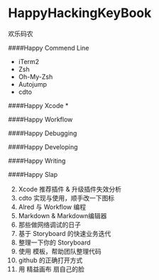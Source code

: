 # HappyHackingKeyBook
欢乐码农

####Happy Commend Line
* iTerm2
* Zsh
* Oh-My-Zsh
* Autojump
* cdto

####Happy Xcode
* 

####Happy Workflow

####Happy Debugging

####Happy Developing

####Happy Writing

####Happy Slap



2. Xcode 推荐插件 & 升级插件失效分析
3. cdto 实现与使用，顺手改一下图标
4. Alred 与 Workflow 编程
5. Markdown & Markdown编辑器
6. 那些做网络调试的日子
7. 基于 Storyboard 的快速业务迭代
8. 整理一下你的 Storyboard
9. 使用 模板，帮助团队整理代码
10. github 的正确打开方式
11. 用 精益画布 扇自己的脸


